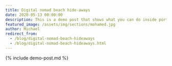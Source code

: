 ```yaml
---
title: Digital nomad beach hide-aways
date: 2020-05-13 00:00:00
description: This is a demo post that shows what you can do inside portfolio and blog posts. We’ve included everything you need to create engaging posts and case studies to show off your work in a beautiful way.
featured_image: /assets/img/sections/mohamed.jpg
author: Michael
redirect_from:
  - /blog/digital-nomad-beach-hideaways
  - /blog/digital-nomad-beach-hideaways.html
---
```


{% include demo-post.md %}